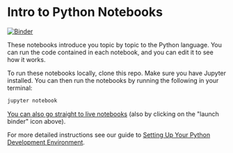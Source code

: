 # Intro to Python Notebooks

[![Binder](https://mybinder.org/badge_logo.svg)](https://mybinder.org/v2/gh/Momentum-Team-9/python-notebooks/main)

These notebooks introduce you topic by topic to the Python language. You can run the code contained in each notebook, and you can edit it to see how it works.

To run these notebooks locally, clone this repo. Make sure you have Jupyter installed. You can then run the notebooks by running the following in your terminal:

```sh
jupyter notebook
```

[You can also go straight to live notebooks](https://mybinder.org/v2/gh/Momentum-Team-9/python-notebooks/main) (also by clicking on the "launch binder" icon above).

For more detailed instructions see our guide to [Setting Up Your Python Development Environment](https://www.notion.so/momentumlearn/Setting-up-your-Python-Development-Environment-91c5006b5a504844ad4e6abf5d209928).
